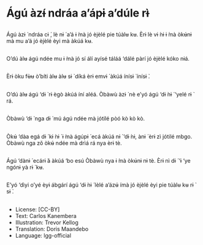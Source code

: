 # Ágú àzɨ́ ndráa a’ápɨ a’dúle rɨ̀

##
Ágú àzɨ ́ ndráa cɨ ́, lè nɨ ́
a’á ɨ ́mà jó èjèlé pie
túàlʉ kʉ.
Èrɨ lè vɨ ́nɨ ɨ ́mà òkʉ́nɨ mà
mu a’á jó èjèlé èyi mà
àkúá kʉ.

##
O’dú àlʉ ágú ndée mu
ɨ ́mà jó sí álí ayísé táláá
‘dálé pàrí jó èjèlé kóko
nɨá.

##
Èrɨ òku fʉ̀ʉ ò’bíti àlʉ àlʉ
sɨ ̀ díká èrɨ emvɨ ́ àkúá
ínísɨ ̀ ínísɨ ̀.

##
O’dú àlʉ ágú ‘dɨ ̀ rɨ ègò
àkúá íní aléá.
Òbàwù àzɨ ́ nè e’yó ágú
‘dɨ ̀nɨ ́ ‘yelé rɨ ̀ rá.

##
Òbàwù ‘dɨ ̀ nga dɨ ́ mú
ágú ndée mà jótilé pòó
kò kò kò.

##
Òkʉ́ ‘dàa egá dɨ ́ kɨ ́nɨ ̀ ɨ ́mà
ágúpɨ ́ ecá àkúá nɨ ̀ ‘dɨ ́nɨ,
ànɨ ́ èrɨ zì jótilé mbgo.
Òbàwù nga zǒ òkʉ́ ndée
mà drìá rá nya èrɨ tè.

##
Ágú ‘dànɨ ́ ecárɨ ̀á àkúá
‘bo esú Òbàwù nya ɨ ́mà
òkʉ́nɨ nɨ tè.
Èrɨ nì dɨ ́ ‘ɨ ‘ye ngónɨ yà rɨ ̀
kʉ.

##
E’yó ‘dìyi o’yé èyɨ
ábgárí ágú ‘dɨ ̀nɨ ́ lèlé
a’ázʉ́ ímà jó èjèlé èyi
pie túàlʉ kʉ rɨ ̀ sɨ ̀.

##
* License: [CC-BY]
* Text: Carlos Kanembera
* Illustration: Trevor Kellog
* Translation: Doris Maandebo
* Language: lgg-official
